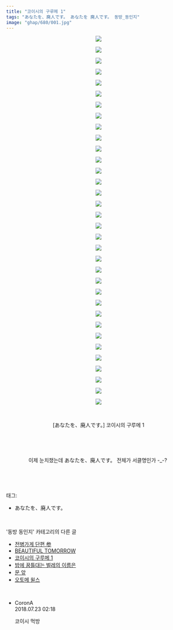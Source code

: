 ```yaml
---
title: "코이시의 구루메 1"
tags: "あなたを、廃人です。 あなたを 廃人です。 동방_동인지"
image: "ghap/680/001.jpg"
---
```

<div class="article">
<p style="text-align: center; clear: none; float: none;"><img src="{{ site.nasurl }}/ghap/680/001.jpg"/></p>
<p style="text-align: center; clear: none; float: none;"><img src="{{ site.nasurl }}/ghap/680/002.jpg"/></p>
<p style="text-align: center; clear: none; float: none;"><img src="{{ site.nasurl }}/ghap/680/003.jpg"/></p>
<p style="text-align: center; clear: none; float: none;"><img src="{{ site.nasurl }}/ghap/680/004.jpg"/></p>
<p style="text-align: center; clear: none; float: none;"><img src="{{ site.nasurl }}/ghap/680/005.jpg"/></p>
<p style="text-align: center; clear: none; float: none;"><img src="{{ site.nasurl }}/ghap/680/006.jpg"/></p>
<p style="text-align: center; clear: none; float: none;"><img src="{{ site.nasurl }}/ghap/680/007.jpg"/></p>
<p style="text-align: center; clear: none; float: none;"><img src="{{ site.nasurl }}/ghap/680/008.jpg"/></p>
<p style="text-align: center; clear: none; float: none;"><img src="{{ site.nasurl }}/ghap/680/009.jpg"/></p>
<p style="text-align: center; clear: none; float: none;"><img src="{{ site.nasurl }}/ghap/680/010.jpg"/></p>
<p style="text-align: center; clear: none; float: none;"><img src="{{ site.nasurl }}/ghap/680/011.jpg"/></p>
<p style="text-align: center; clear: none; float: none;"><img src="{{ site.nasurl }}/ghap/680/012.jpg"/></p>
<p style="text-align: center; clear: none; float: none;"><img src="{{ site.nasurl }}/ghap/680/013.jpg"/></p>
<p style="text-align: center; clear: none; float: none;"><img src="{{ site.nasurl }}/ghap/680/014.jpg"/></p>
<p style="text-align: center; clear: none; float: none;"><img src="{{ site.nasurl }}/ghap/680/015.jpg"/></p>
<p style="text-align: center; clear: none; float: none;"><img src="{{ site.nasurl }}/ghap/680/016.jpg"/></p>
<p style="text-align: center; clear: none; float: none;"><img src="{{ site.nasurl }}/ghap/680/017.jpg"/></p>
<p style="text-align: center; clear: none; float: none;"><img src="{{ site.nasurl }}/ghap/680/018.jpg"/></p>
<p style="text-align: center; clear: none; float: none;"><img src="{{ site.nasurl }}/ghap/680/019.jpg"/></p>
<p style="text-align: center; clear: none; float: none;"><img src="{{ site.nasurl }}/ghap/680/020.jpg"/></p>
<p style="text-align: center; clear: none; float: none;"><img src="{{ site.nasurl }}/ghap/680/021.jpg"/></p>
<p style="text-align: center; clear: none; float: none;"><img src="{{ site.nasurl }}/ghap/680/022.jpg"/></p>
<p style="text-align: center; clear: none; float: none;"><img src="{{ site.nasurl }}/ghap/680/023.jpg"/></p>
<p style="text-align: center; clear: none; float: none;"><img src="{{ site.nasurl }}/ghap/680/024.jpg"/></p>
<p style="text-align: center; clear: none; float: none;"><img src="{{ site.nasurl }}/ghap/680/025.jpg"/></p>
<p style="text-align: center; clear: none; float: none;"><img src="{{ site.nasurl }}/ghap/680/026.jpg"/></p>
<p style="text-align: center; clear: none; float: none;"><img src="{{ site.nasurl }}/ghap/680/027.jpg"/></p>
<p style="text-align: center; clear: none; float: none;"><img src="{{ site.nasurl }}/ghap/680/028.jpg"/></p>
<p style="text-align: center; clear: none; float: none;"><img src="{{ site.nasurl }}/ghap/680/029.jpg"/></p>
<p style="text-align: center; clear: none; float: none;"><img src="{{ site.nasurl }}/ghap/680/030.jpg"/></p>
<p style="text-align: center; clear: none; float: none;"><img src="{{ site.nasurl }}/ghap/680/031.jpg"/></p>
<p style="text-align: center; clear: none; float: none;"><img src="{{ site.nasurl }}/ghap/680/032.jpg"/></p>
<p style="text-align: center; clear: none; float: none;"><img src="{{ site.nasurl }}/ghap/680/033.jpg"/></p>
<p style="text-align: center; clear: none; float: none;"><img src="{{ site.nasurl }}/ghap/680/034.jpg"/></p>
<p style="text-align: center; clear: none; float: none;"><br/></p>
<p style="text-align: center; clear: none; float: none;">[あなたを、廃人です。] 코이시의 구루메 1</p>
<p style="text-align: center; clear: none; float: none;"><br/></p>
<p style="text-align: center; clear: none; float: none;"><br/></p>
<p style="text-align: center; clear: none; float: none;">이제 눈치챘는데 あなたを、廃人です。 전체가 서클명인가 -_-? </p>
<p><br/></p>
</div><br/>
<div class="tagTrail">
<p>태그: </p>
<ul>
<li>あなたを、廃人です。</li>
</ul>
</div><br/>
<div class="another">
<p>'동방 동인지' 카테고리의 다른 글</p>
<ul>
<li><a href="/2016-07-05-ghap_683">전병가게 단편 参</a></li>
<li><a href="/2016-07-05-ghap_682">BEAUTIFUL TOMORROW</a></li>
<li><a href="/2016-07-05-ghap_680">코이시의 구루메 1</a></li>
<li><a href="/2016-07-05-ghap_679">밤에 꿈틀대는 벌레의 이름은</a></li>
<li><a href="/2016-07-05-ghap_678">문 앞</a></li>
<li><a href="/2016-07-05-ghap_676">오토메 윌스</a></li>
</ul>
</div><br/>
<div class="cb_module cb_fluid">
<div class="cb_wrt cb_profile">
<div class="comment">
<ul>
<li class="cb_thumb_off" id="comment15291917">
<div class="cb_comment_area">
<div class="cb_info_area">
<div class="cb_section">
<span class="cb_nick_name">CoronA</span>
</div>
<div class="cb_section">
<span class="cb_date">2018.07.23 02:18 </span>
</div>
</div>
<div class="cb_dsc_comment">
<p class="cb_dsc">
											코이시 먹방
										</p>
</div>
</div></li>
</ul>
</div>
</div><!-- commentList close -->
</div><br/>
